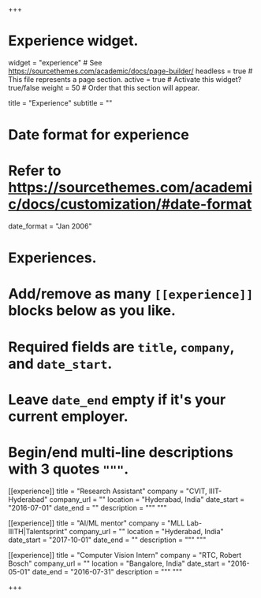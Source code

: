 +++
# Experience widget.
widget = "experience"  # See https://sourcethemes.com/academic/docs/page-builder/
headless = true  # This file represents a page section.
active = true  # Activate this widget? true/false
weight = 50  # Order that this section will appear.

title = "Experience"
subtitle = ""

# Date format for experience
#   Refer to https://sourcethemes.com/academic/docs/customization/#date-format
date_format = "Jan 2006"

# Experiences.
#   Add/remove as many `[[experience]]` blocks below as you like.
#   Required fields are `title`, `company`, and `date_start`.
#   Leave `date_end` empty if it's your current employer.
#   Begin/end multi-line descriptions with 3 quotes `"""`.
[[experience]]
  title = "Research Assistant"
  company = "CVIT, IIIT-Hyderabad"
  company_url = ""
  location = "Hyderabad, India"
  date_start = "2016-07-01"
  date_end = ""
  description = """
  """

[[experience]]
  title = "AI/ML mentor"
  company = "MLL Lab-IIITH|Talentsprint"
  company_url = ""
  location = "Hyderabad, India"
  date_start = "2017-10-01"
  date_end = ""
  description = """
  """

[[experience]]
  title = "Computer Vision Intern"
  company = "RTC, Robert Bosch"
  company_url = ""
  location = "Bangalore, India"
  date_start = "2016-05-01"
  date_end = "2016-07-31"
  description = """
  """

+++





